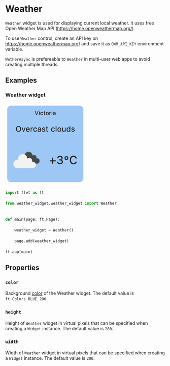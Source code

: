# Weather

`Weather` widget is used for displaying current local weather. It uses free Open Weather Map API (https://home.openweathermap.org/).

To use `Weather` control, create an API key on https://home.openweathermap.org/ and save it as `OWM_API_KEY` environment variable.

`WetherAsync` is prefereable to `Weather` in multi-user web apps to avoid creating multiple threads.

## Examples

### Weather widget

<img src="media/weather_widget.png" width="50%"/>

```python
import flet as ft

from weather_widget.weather_widget import Weather


def main(page: ft.Page):

    weather_widget = Weather()

    page.add(weather_widget)

ft.app(main)

```

## Properties

### `color`

Background [color](https://flet.dev/docs/guides/python/colors#hex-value) of the Weather widget. The default value is `ft.Colors.BLUE_200`.

### `height`

Height of `Weather` widget in virtual pixels that can be specified when creating a `Widget` instance. The default value is `200`.

### `width`

Width of `Weather` widget in virtual pixels that can be specified when creating a `Widget` instance. The default value is `200`.
